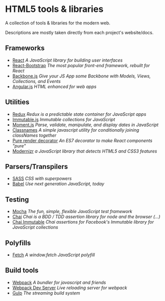 # HTML5 tools & libraries
A collection of tools & libraries for the modern web.

Descriptions are mostly taken directly from each project's website/docs.

## Frameworks
- [React](https://facebook.github.io/react/) *A JavaScript library for building user interfaces*
- [React-Bootstrap](https://react-bootstrap.github.io/) *The most popular front-end framework, rebuilt for React*
- [Backbone.js](http://backbonejs.org/) *Give your JS App some Backbone with Models, Views, Collections, and Events*
- [Angular.js](https://angularjs.org/) *HTML enhanced for web apps*

## Utilities
- [Redux](http://redux.js.org/) *Redux is a predictable state container for JavaScript apps*
- [Immutable.js](https://facebook.github.io/immutable-js/) *Immutable collections for JavaScript*
- [Moment.js](http://momentjs.com/) *Parse, validate, manipulate, and display dates in JavaScript*
- [Classnames](https://github.com/JedWatson/classnames) *A simple javascript utility for conditionally joining classNames together*
- [Pure render decorator](https://github.com/felixgirault/pure-render-decorator) *An ES7 decorator to make React components "pure"*
- [Modernizr](https://modernizr.com/) *a JavaScript library that detects HTML5 and CSS3 features*

## Parsers/Transpilers
- [SASS](http://sass-lang.com/) *CSS with superpowers*
- [Babel](https://babeljs.io/) *Use next generation JavaScript, today*

## Testing
- [Mocha](https://mochajs.org/) *The fun, simple, flexible JavaScript test framework*
- [Chai](http://chaijs.com/) *Chai is a BDD / TDD assertion library for node and the browser (...)*
- [Chai Immutable](https://github.com/astorije/chai-immutable) *Chai assertions for Facebook's Immutable library for JavaScript collections*

## Polyfills
- [Fetch](https://github.com/github/fetch) *A window.fetch JavaScript polyfill*

## Build tools
- [Webpack](https://github.com/webpack/webpack) *A bundler for javascript and friends*
- [Webpack Dev Server](https://github.com/webpack/webpack-dev-server) *Live reloading server for webpack*
- [Gulp](http://gulpjs.com/) *The streaming build system*
